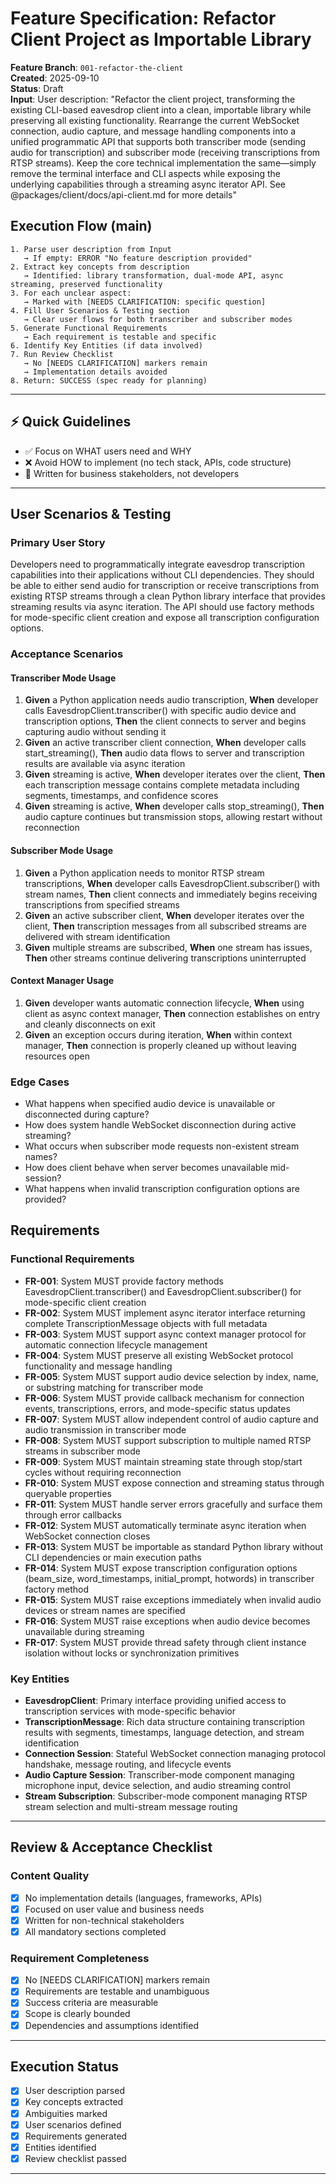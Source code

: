 # Feature Specification: Refactor Client Project as Importable Library

**Feature Branch**: `001-refactor-the-client`  
**Created**: 2025-09-10  
**Status**: Draft  
**Input**: User description: "Refactor the client project, transforming the existing CLI-based eavesdrop client into a clean, importable library while preserving all existing functionality. Rearrange the current WebSocket connection, audio capture, and message handling components into a unified programmatic API that supports both transcriber mode (sending audio for transcription) and subscriber mode (receiving transcriptions from RTSP streams). Keep the core technical implementation the same—simply remove the terminal interface and CLI aspects while exposing the underlying capabilities through a streaming async iterator API. See @packages/client/docs/api-client.md for more details"

## Execution Flow (main)
```
1. Parse user description from Input
   → If empty: ERROR "No feature description provided"
2. Extract key concepts from description
   → Identified: library transformation, dual-mode API, async streaming, preserved functionality
3. For each unclear aspect:
   → Marked with [NEEDS CLARIFICATION: specific question]
4. Fill User Scenarios & Testing section
   → Clear user flows for both transcriber and subscriber modes
5. Generate Functional Requirements
   → Each requirement is testable and specific
6. Identify Key Entities (if data involved)
7. Run Review Checklist
   → No [NEEDS CLARIFICATION] markers remain
   → Implementation details avoided
8. Return: SUCCESS (spec ready for planning)
```

---

## ⚡ Quick Guidelines
- ✅ Focus on WHAT users need and WHY
- ❌ Avoid HOW to implement (no tech stack, APIs, code structure)
- 👥 Written for business stakeholders, not developers

---

## User Scenarios & Testing

### Primary User Story
Developers need to programmatically integrate eavesdrop transcription capabilities into their applications without CLI dependencies. They should be able to either send audio for transcription or receive transcriptions from existing RTSP streams through a clean Python library interface that provides streaming results via async iteration. The API should use factory methods for mode-specific client creation and expose all transcription configuration options.

### Acceptance Scenarios

#### Transcriber Mode Usage
1. **Given** a Python application needs audio transcription, **When** developer calls EavesdropClient.transcriber() with specific audio device and transcription options, **Then** the client connects to server and begins capturing audio without sending it
2. **Given** an active transcriber client connection, **When** developer calls start_streaming(), **Then** audio data flows to server and transcription results are available via async iteration
3. **Given** streaming is active, **When** developer iterates over the client, **Then** each transcription message contains complete metadata including segments, timestamps, and confidence scores
4. **Given** streaming is active, **When** developer calls stop_streaming(), **Then** audio capture continues but transmission stops, allowing restart without reconnection

#### Subscriber Mode Usage
1. **Given** a Python application needs to monitor RTSP stream transcriptions, **When** developer calls EavesdropClient.subscriber() with stream names, **Then** client connects and immediately begins receiving transcriptions from specified streams
2. **Given** an active subscriber client, **When** developer iterates over the client, **Then** transcription messages from all subscribed streams are delivered with stream identification
3. **Given** multiple streams are subscribed, **When** one stream has issues, **Then** other streams continue delivering transcriptions uninterrupted

#### Context Manager Usage
1. **Given** developer wants automatic connection lifecycle, **When** using client as async context manager, **Then** connection establishes on entry and cleanly disconnects on exit
2. **Given** an exception occurs during iteration, **When** within context manager, **Then** connection is properly cleaned up without leaving resources open

### Edge Cases
- What happens when specified audio device is unavailable or disconnected during capture?
- How does system handle WebSocket disconnection during active streaming?
- What occurs when subscriber mode requests non-existent stream names?
- How does client behave when server becomes unavailable mid-session?
- What happens when invalid transcription configuration options are provided?

## Requirements

### Functional Requirements
- **FR-001**: System MUST provide factory methods EavesdropClient.transcriber() and EavesdropClient.subscriber() for mode-specific client creation
- **FR-002**: System MUST implement async iterator interface returning complete TranscriptionMessage objects with full metadata
- **FR-003**: System MUST support async context manager protocol for automatic connection lifecycle management
- **FR-004**: System MUST preserve all existing WebSocket protocol functionality and message handling
- **FR-005**: System MUST support audio device selection by index, name, or substring matching for transcriber mode
- **FR-006**: System MUST provide callback mechanism for connection events, transcriptions, errors, and mode-specific status updates
- **FR-007**: System MUST allow independent control of audio capture and audio transmission in transcriber mode
- **FR-008**: System MUST support subscription to multiple named RTSP streams in subscriber mode
- **FR-009**: System MUST maintain streaming state through stop/start cycles without requiring reconnection
- **FR-010**: System MUST expose connection and streaming status through queryable properties
- **FR-011**: System MUST handle server errors gracefully and surface them through error callbacks
- **FR-012**: System MUST automatically terminate async iteration when WebSocket connection closes
- **FR-013**: System MUST be importable as standard Python library without CLI dependencies or main execution paths
- **FR-014**: System MUST expose transcription configuration options (beam_size, word_timestamps, initial_prompt, hotwords) in transcriber factory method
- **FR-015**: System MUST raise exceptions immediately when invalid audio devices or stream names are specified
- **FR-016**: System MUST raise exceptions when audio device becomes unavailable during streaming
- **FR-017**: System MUST provide thread safety through client instance isolation without locks or synchronization primitives

### Key Entities
- **EavesdropClient**: Primary interface providing unified access to transcription services with mode-specific behavior
- **TranscriptionMessage**: Rich data structure containing transcription results with segments, timestamps, language detection, and stream identification
- **Connection Session**: Stateful WebSocket connection managing protocol handshake, message routing, and lifecycle events
- **Audio Capture Session**: Transcriber-mode component managing microphone input, device selection, and audio streaming control
- **Stream Subscription**: Subscriber-mode component managing RTSP stream selection and multi-stream message routing

---

## Review & Acceptance Checklist

### Content Quality
- [x] No implementation details (languages, frameworks, APIs)
- [x] Focused on user value and business needs
- [x] Written for non-technical stakeholders
- [x] All mandatory sections completed

### Requirement Completeness
- [x] No [NEEDS CLARIFICATION] markers remain
- [x] Requirements are testable and unambiguous  
- [x] Success criteria are measurable
- [x] Scope is clearly bounded
- [x] Dependencies and assumptions identified

---

## Execution Status

- [x] User description parsed
- [x] Key concepts extracted
- [x] Ambiguities marked
- [x] User scenarios defined
- [x] Requirements generated
- [x] Entities identified
- [x] Review checklist passed

---